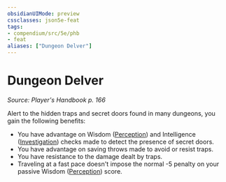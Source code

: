 ```yaml
---
obsidianUIMode: preview
cssclasses: json5e-feat
tags:
- compendium/src/5e/phb
- feat
aliases: ["Dungeon Delver"]
---
```

# Dungeon Delver
*Source: Player's Handbook p. 166*  

Alert to the hidden traps and secret doors found in many dungeons, you gain the following benefits:

- You have advantage on Wisdom ([Perception](/Systems/5e/rules/skills.md#Perception)) and Intelligence ([Investigation](/Systems/5e/rules/skills.md#Investigation)) checks made to detect the presence of secret doors.  
- You have advantage on saving throws made to avoid or resist traps.  
- You have resistance to the damage dealt by traps.  
- Traveling at a fast pace doesn't impose the normal -5 penalty on your passive Wisdom ([Perception](/Systems/5e/rules/skills.md#Perception)) score.